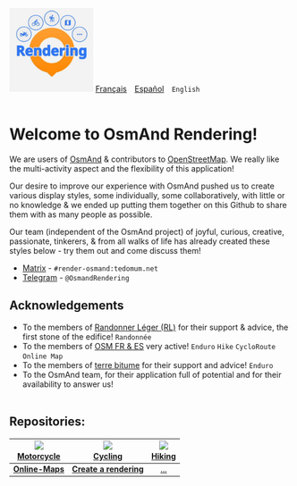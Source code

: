 <img src="https://github.com/OsmAnd-Rendering/.github/blob/main/profile/OsmAnd-Rendering.jpg" width="150" />  [Français](README.md)&emsp;[Español](README_ES.md)&emsp;`English`<br><br>

# Welcome to OsmAnd Rendering! 


We are users of [OsmAnd](https://osmand.net/) & contributors to [OpenStreetMap](https://www.openstreetmap.org/). We really like the multi-activity aspect and the flexibility of this application!

Our desire to improve our experience with OsmAnd pushed us to create various display styles, some individually, some collaboratively, with little or no knowledge & we ended up putting them together on this Github to share them with as many people as possible.

Our team (independent of the OsmAnd project) of joyful, curious, creative, passionate, tinkerers, & from all walks of life has already created these styles below - try them out and come discuss them!

- [Matrix](https://matrix.to/#/#render-osmand:tedomum.net) - `#render-osmand:tedomum.net`
- [Telegram](https://t.me/OsmandRendering) - `@OsmandRendering`


## Acknowledgements
- To the members of [Randonner Léger (RL)](https://www.randonner-leger.org/) for their support & advice, the first stone of the edifice! `Randonnée`
- To the members of [OSM FR & ES](https://www.openstreetmap.org/) very active! `Enduro` `Hike` `CycloRoute` `Online Map`
- To the members of [terre bitume](https://www.terre-bitume.org/) for their support and advice! `Enduro`
- To the OsmAnd team, for their application full of potential and for their availability to answer us!
<br><br>
## Repositories:

| <img src="https://raw.githubusercontent.com/osmandapp/OsmAnd-resources/dfeb72b4bce364e680a0316bbec196f347c7d875/icons/svg/special/enduro_motorcycle.svg" width="40" /><br> [Motorcycle](https://github.com/OsmAnd-Rendering/Motorcycle) | <img src="https://raw.githubusercontent.com/osmandapp/OsmAnd-resources/49246831463629494c8a65d1c2b906480d9fb19f/icons/svg/special/bicycle.svg" width="40" /><br> [Cycling](https://github.com/OsmAnd-Rendering/Cycling) | <img src="https://raw.githubusercontent.com/osmandapp/OsmAnd-resources/197f4b7c42b224b9d8b01813693b0f5de9b5ddd3/icons/svg/special/trekking.svg" width="40" /><br> [Hiking](https://github.com/OsmAnd-Rendering/Hiking) |
|:---:|:---:|:---:|
| **[Online-Maps](https://github.com/OsmAnd-Rendering/Online-Maps)** | **[Create a rendering](https://github.com/OsmAnd-Rendering/How-to-create-a-rendering)** | [...](https://giphy.com/gifs/MwOuiiTfWfWgM) |
